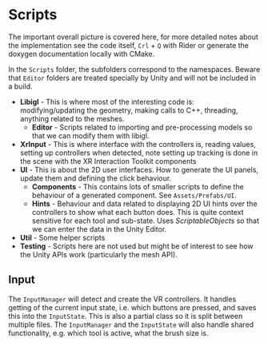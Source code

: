 # Scripts

The important overall picture is covered here, for more detailed notes about the implementation see the code itself, `Crl` + `Q` with Rider or generate the doxygen documentation locally with CMake.

In the `Scripts` folder, the subfolders correspond to the namespaces. Beware that `Editor` folders are treated specially by Unity and will not be included in a build.

- **Libigl** - This is where most of the interesting code is: modifying/updating the geometry, making calls to C++, threading, anything related to the meshes. 
   - **Editor** - Scripts related to importing and pre-processing models so that we can modify them with libigl.
- **XrInput** - This is where interface with the controllers is, reading values, setting up controllers when detected, note setting up tracking is done in the scene with the XR Interaction Toolkit components
- **UI** - This is about the 2D user interfaces. How to generate the UI panels, update them and defining the click behaviour.
    - **Components** - This contains lots of smaller scripts to define the behaviour of a generated component. See `Assets/Prefabs/UI`.
    - **Hints** - Behaviour and data related to displaying 2D UI hints over the controllers to show what each button does. This is quite context sensitive for each tool and sub-state. 
    Uses *ScriptableObjects* so that we can enter the data in the Unity Editor.
- **Util** - Some helper scripts 
- **Testing** - Scripts here are not used but might be of interest to see how the Unity APIs work (particularly the mesh API).
  

## Input

The `InputManager` will detect and create the VR controllers. It handles getting of the current input state, i.e. which buttons are pressed, and saves this into the `InputState`. This is also a partial class so it is split between multiple files. The `InputManager` and the `InputState` will also handle shared functionality, e.g. which tool is active, what the brush size is.